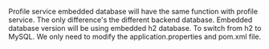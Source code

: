 Profile service embedded database will have the same function with profile service.
The only difference's the different backend database.
Embedded database version will be using embedded h2 database.
To switch from h2 to MySQL. We only need to modify the application.properties and pom.xml file.